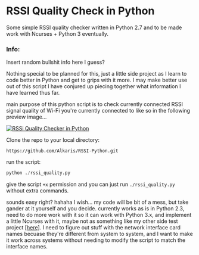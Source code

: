 # RSSI Quality Check in Python
Some simple RSSI quality checker written in Python 2.7 and to be made work with Ncurses + Python 3 eventually.


### Info:
Insert random bullshit info here I guess?

Nothing special to be planned for this, just a little side project as I learn to code better in Python and get to grips with it more. I may make better use out of this script I have conjured up piecing together what information I have learned thus far.

main purpose of this python script is to check currently connected RSSI signal quality of Wi-Fi you're currently connected to like so in the following preview image...


[![RSSi Quality Checker in Python][1]][1]

  [1]: https://i.stack.imgur.com/Di8wd.png
  
Clone the repo to your local directory:

```HTTP
https://github.com/Alkaris/RSSI-Python.git
```

run the script:
```PYTHON
python ./rssi_quality.py
```
give the script `+x` permission and you can just run `./rssi_quality.py` without extra commands.
  
sounds easy right? hahaha I wish... my code will be bit of a mess, but take gander at it yourself and you decide. currently works as is in Python 2.3, need to do more work with it so it can work with Python 3.x, and implement a little Ncurses with it, maybe not as something like my other side test project [[here]](https://github.com/Alkaris/Roofox.py). I need to figure out stuff with the network interface card names becuase they're different from system to system, and I want to make it work across systems without needing to modify the script to match the interface names.
